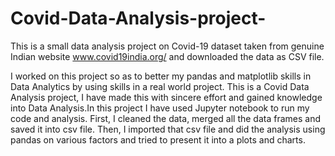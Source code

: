 # Covid-Data-Analysis-project-
This is a small data analysis project on Covid-19 dataset taken from genuine Indian website www.covid19india.org/ and downloaded the data as CSV file. 

I worked on this project so as to better my pandas and matplotlib skills in Data Analytics by using skills in a real world project. 
This is a Covid Data Analysis project, I have made this with sincere effort and gained knowledge into Data Analysis.In this project I have used Jupyter
notebook to run my code and analysis. 
First, I cleaned the data, merged all the data frames and saved it into csv file.
Then, I imported that csv file and did the analysis using pandas on various factors and tried to present it into a plots and charts.
